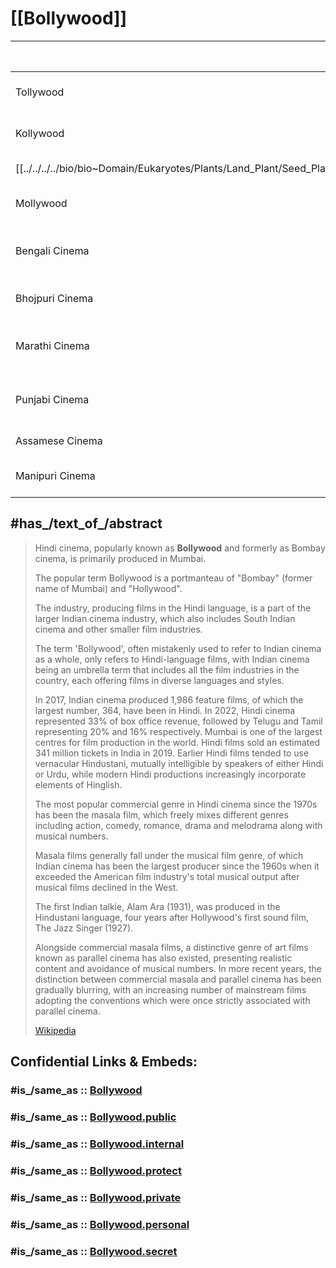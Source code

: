 

# [[Bollywood]] 



| Industry Name   | Language  | films/year | Primary City   | Notable Feature                   |
| --------------- | --------- | ---------: | -------------- | --------------------------------- |
| Tollywood       | [[../../../../Language/Lang~Family/LangFamily-Dravidian/Lang-te\|Telugu]]    |        250 | Hyderabad      | Large-scale productions (_RRR_)   |
| Kollywood       | [[../../../../Language/Lang~Family/LangFamily-Dravidian/Lang-ta\|Tamil]]     |    200–220 | Chennai        | Political narratives, innovation  |
| [[../../../../bio/bio~Domain/Eukaryotes/Plants/Land_Plant/Seed_Plant/Flowering_Plant/Eudicots/Core_Eudicots/Santalales/Sandalwood\|Sandalwood]]      | Kannada   |    120–150 | Bengaluru      | Pan-India hits (_KGF_)            |
| Mollywood       | Malayalam |    120–140 | Kochi          | Realism, literary depth           |
| Bengali Cinema  | [[../../../../Language/Lang~Family/LangFamily-Indo-European/LangFamily-Indo-Iranian/LangFamily-Indo-Aryan/Lang-bn\|Bengali]]   |    100–120 | Kolkata        | Art cinema legacy                 |
| Bhojpuri Cinema | Bhojpuri  |    100–150 | Varanasi/Patna | Rural and mythological focus      |
| Marathi Cinema  | [[../../../../Language/Lang~Family/LangFamily-Indo-European/LangFamily-Indo-Iranian/LangFamily-Indo-Aryan/Lang-mr\|Marathi]]   |     90–120 | Mumbai/Pune    | Deep theatrical tradition         |
| Punjabi Cinema  | [[../../../../Language/Lang~Family/LangFamily-Indo-European/LangFamily-Indo-Iranian/LangFamily-Indo-Aryan/Lang-pa\|Punjabi]]   |      60–90 | Chandigarh     | Diaspora and music-centered films |
| Assamese Cinema | Assamese  |      20–30 | Guwahati       | Regional realism                  |
| Manipuri Cinema | Meitei    |      10–20 | Imphal         | Indigenous and political themes   |


## #has_/text_of_/abstract 

> Hindi cinema, popularly known as **Bollywood** and formerly as Bombay cinema, 
> is primarily produced in Mumbai. 
> 
> The popular term Bollywood is a portmanteau of "Bombay" (former name of Mumbai) and "Hollywood". 
> 
> The industry, producing films in the Hindi language, is a part of the larger Indian cinema industry, 
> which also includes South Indian cinema and other smaller film industries. 
> 
> The term 'Bollywood', often mistakenly used to refer to Indian cinema as a whole, 
> only refers to Hindi-language films, with Indian cinema being an umbrella term 
> that includes all the film industries in the country, each offering films in diverse languages and styles.
>
> In 2017, Indian cinema produced 1,986 feature films, of which the largest number, 364, have been in Hindi. In 2022, Hindi cinema represented 33% of box office revenue, followed by Telugu and Tamil representing 20% and 16% respectively. Mumbai is one of the largest centres for film production in the world. Hindi films sold an estimated 341 million tickets in India in 2019. Earlier Hindi films tended to use vernacular Hindustani, mutually intelligible by speakers of either Hindi or Urdu, while modern Hindi productions increasingly incorporate elements of Hinglish.
>
> The most popular commercial genre in Hindi cinema since the 1970s has been the masala film, 
> which freely mixes different genres including action, comedy, romance, drama 
> and melodrama along with musical numbers. 
> 
> Masala films generally fall under the musical film genre, 
> of which Indian cinema has been the largest producer since the 1960s 
> when it exceeded the American film industry's total musical output 
> after musical films declined in the West. 
> 
> The first Indian talkie, Alam Ara (1931), was produced in the Hindustani language, 
> four years after Hollywood's first sound film, The Jazz Singer (1927).
>
> Alongside commercial masala films, a distinctive genre of art films known as parallel cinema 
> has also existed, presenting realistic content and avoidance of musical numbers. 
> In more recent years, the distinction between commercial masala and parallel cinema 
> has been gradually blurring, with an increasing number of 
> mainstream films adopting the conventions which were once strictly associated with parallel cinema.
>
> [Wikipedia](https://en.wikipedia.org/wiki/Hindi%20cinema) 





## Confidential Links & Embeds: 

### #is_/same_as :: [Bollywood](/_Standards/Society/Communication/Media/Movie/Bollywood.md) 

### #is_/same_as :: [Bollywood.public](/_public/Society/Communication/Media/Movie/Bollywood.public.md) 

### #is_/same_as :: [Bollywood.internal](/_internal/Society/Communication/Media/Movie/Bollywood.internal.md) 

### #is_/same_as :: [Bollywood.protect](/_protect/Society/Communication/Media/Movie/Bollywood.protect.md) 

### #is_/same_as :: [Bollywood.private](/_private/Society/Communication/Media/Movie/Bollywood.private.md) 

### #is_/same_as :: [Bollywood.personal](/_personal/Society/Communication/Media/Movie/Bollywood.personal.md) 

### #is_/same_as :: [Bollywood.secret](/_secret/Society/Communication/Media/Movie/Bollywood.secret.md)

